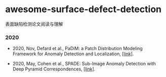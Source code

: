 # awesome-surface-defect-detection

表面缺陷检测论文阅读与理解



### 2020

- 2020, Nov, Defard et al., PaDiM: a Patch Distribution Modeling Framework for Anomaly Detection and Localization, [[link]](https://arxiv.org/abs/2011.08785).

- 2020, May, Cohen et al., SPADE: Sub-Image Anomaly Detection with Deep Pyramid Correspondences, [[link]](http://arxiv.org/abs/2005.02357).

